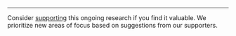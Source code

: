 ---

Consider [supporting](https://buy.stripe.com/4gw6qY76ng6d50cfZ5) this ongoing research if you find it valuable. We prioritize new areas of focus based on suggestions from our supporters.
